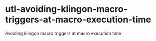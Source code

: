 # utl-avoiding-klingon-macro-triggers-at-macro-execution-time
Avoiding klingon macro triggers at macro execution time 
